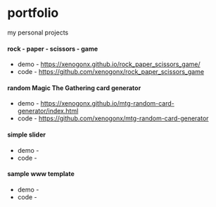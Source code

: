# portfolio
my personal projects
#### rock - paper - scissors - game

* demo - https://xenogonx.github.io/rock_paper_scissors_game/
* code - https://github.com/xenogonx/rock_paper_scissors_game

#### random Magic The Gathering card generator
* demo - https://xenogonx.github.io/mtg-random-card-generator/index.html
* code - https://github.com/xenogonx/mtg-random-card-generator

#### simple slider
* demo - 
* code - 

#### sample www template
* demo - 
* code - 
